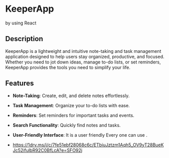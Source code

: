 # KeeperApp
by using React

## Description
KeeperApp is a lightweight and intuitive note-taking and task management application designed to help users stay organized, productive, and focused. Whether you need to jot down ideas, manage to-do lists, or set reminders, KeeperApp provides the tools you need to simplify your life.
## Features
- **Note-Taking**: Create, edit, and delete notes effortlessly.
- **Task Management**: Organize your to-do lists with ease.
-  **Reminders**: Set reminders for important tasks and events.
- **Search Functionality**: Quickly find notes and tasks.
- **User-Friendly Interface**: It is a user friendly Every one can use .

- https://1drv.ms/i/c/7fe51ebf28068c6c/ETbiuJztzm1Aqh5_OV9yT28BueKJc52ifulbR92C0BfLcA?e=SFO92j

